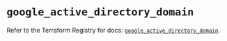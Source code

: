 # `google_active_directory_domain`

Refer to the Terraform Registry for docs: [`google_active_directory_domain`](https://registry.terraform.io/providers/hashicorp/google/5.39.0/docs/resources/active_directory_domain).
